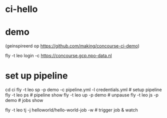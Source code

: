# ci-hello

# demo

(geinspireerd op https://github.com/making/concourse-ci-demo)

fly -t leo login -c https://concourse.gcp.npo-data.nl

# set up pipeline
cd ci
fly -t leo sp -p demo -c pipeline.yml -l credentials.yml # setup pipeline
fly -t leo ps # pipeline show
fly -t leo up -p demo # unpause
fly -t leo js -p demo # jobs show

fly -t leo tj -j helloworld/hello-world-job -w # trigger job & watch
